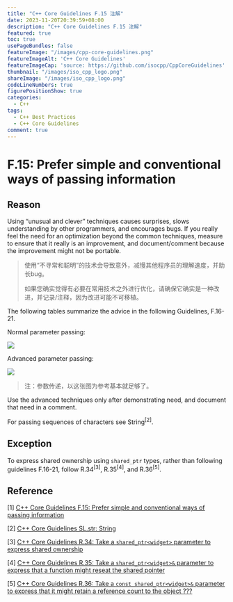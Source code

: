 ```yaml
---
title: "C++ Core Guidelines F.15 注解"
date: 2023-11-20T20:39:59+08:00
description: "C++ Core Guidelines F.15 注解"
featured: true
toc: true
usePageBundles: false
featureImage: "/images/cpp-core-guidelines.png"
featureImageAlt: 'C++ Core Guidelines'
featureImageCap: 'source: https://github.com/isocpp/CppCoreGuidelines'
thumbnail: "/images/iso_cpp_logo.png"
shareImage: "/images/iso_cpp_logo.png"
codeLineNumbers: true
figurePositionShow: true
categories:
  - C++
tags:
  - C++ Best Practices
  - C++ Core Guidelines
comment: true
---
```


# F.15: Prefer simple and conventional ways of passing information

## Reason

Using “unusual and clever” techniques causes surprises, slows understanding by other programmers, and encourages bugs. If you really feel the need for an optimization beyond the common techniques, measure to ensure that it really is an improvement, and document/comment because the improvement might not be portable.

>使用“不寻常和聪明”的技术会导致意外，减慢其他程序员的理解速度，并助长bug。
>
>如果您确实觉得有必要在常用技术之外进行优化，请确保它确实是一种改进，并记录/注释，因为改进可能不可移植。

The following tables summarize the advice in the following Guidelines, F.16-21.

Normal parameter passing:

![](/images/param-passing-normal.png)

Advanced parameter passing:

![](/images/param-passing-advanced.png)

> 注：参数传递，以这张图为参考基本就足够了。

Use the advanced techniques only after demonstrating need, and document that need in a comment.

For passing sequences of characters see String<sup>[2]</sup>.

## Exception

To express shared ownership using `shared_ptr` types, rather than following guidelines F.16-21, follow R.34<sup>[3]</sup>, R.35<sup>[4]</sup>, and R.36<sup>[5]</sup>.

## Reference

[1] [C++ Core Guidelines F.15: Prefer simple and conventional ways of passing information](https://isocpp.github.io/CppCoreGuidelines/CppCoreGuidelines#f15-prefer-simple-and-conventional-ways-of-passing-information)

[2] [C++ Core Guidelines SL.str: String](https://isocpp.github.io/CppCoreGuidelines/CppCoreGuidelines#slstr-string)

[3] [C++ Core Guidelines R.34: Take a `shared_ptr<widget>` parameter to express shared ownership](https://isocpp.github.io/CppCoreGuidelines/CppCoreGuidelines#Rr-sharedptrparam-owner)

[4] [C++ Core Guidelines R.35: Take a `shared_ptr<widget>&` parameter to express that a function might reseat the shared pointer](https://isocpp.github.io/CppCoreGuidelines/CppCoreGuidelines#Rr-sharedptrparam)

[5] [C++ Core Guidelines R.36: Take a `const shared_ptr<widget>&` parameter to express that it might retain a reference count to the object ???](https://isocpp.github.io/CppCoreGuidelines/CppCoreGuidelines#Rr-sharedptrparam-const)
